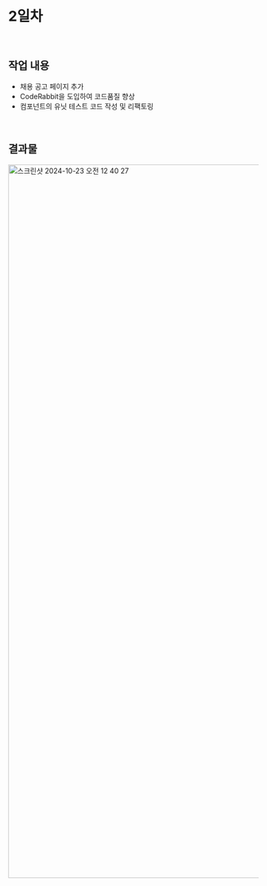 # 2일차

<br/>

## 작업 내용
- 채용 공고 페이지 추가
- CodeRabbit을 도입하여 코드품질 향상
- 컴포넌트의 유닛 테스트 코드 작성 및 리팩토링

<br/>

## 결과물
<img width="1438" alt="스크린샷 2024-10-23 오전 12 40 27" src="https://github.com/user-attachments/assets/4346e20e-1315-4a6c-9676-26e92b64a676">
